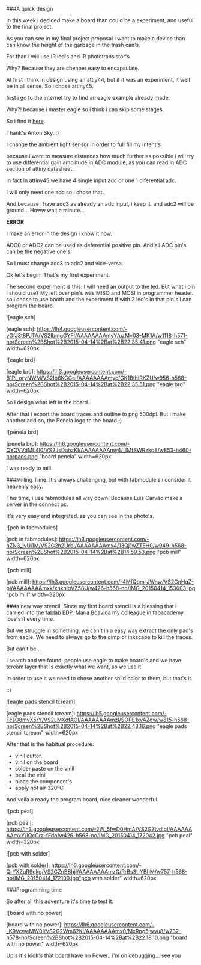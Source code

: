 ###A quick design

In this week i decided make a board than could be a experiment, and useful to the final project.

 As you can see in my final project proposal i want to make a device than can know the height of the garbage in the trash can's. 

For than i will use IR led's and IR phototransistor's.

Why? Because they are cheaper easy to encapsulate. 

At first i think in design using an attiy44, but if it was an experiment, it well be in all sense.  So i chose attiny45. 

first i go to the internet try to find an eagle example already made. 

Why?! because i master eagle so i think i can skip some stages. 

So i find it [here](http://www.thingiverse.com/thing:188391).

Thank's Anton Sky. :)

I change the ambient light sensor in order to full fill my intent's

because i want to measure distances how much further as possible i will try to use differential gain amplitude in ADC module, as you can read in ADC section of attiny datasheet. 

In fact in attiny45 we have 4 single input adc or one 1 diferential adc. 

I will only need one adc so i chose that. 

And because i have adc3 as already an adc input, i keep it. and adc2 will be ground...
Howw wait a minute...

**ERROR**

I make an error in the design i know it now. 

ADC0 or ADC2 can be used as deferential positive pin. And all ADC pin's can be the negative one's. 

So i must change adc3 to adc2 and vice-versa.

Ok let's begin. That's my first experiment. 

The second experiment is this.  I will need an output to the led. But what i pin i should use? My left over pin's was MISO and MOSI in programmer header. so i chose to use booth and the experiment if with 2 led's in that pin's i can program the board. 

![eagle sch]

[eagle sch]:  https://lh4.googleusercontent.com/-yGfJ3t8PJTA/VS2IbmgGYFI/AAAAAAAAmyY/uzMv03-MK1A/w1118-h571-no/Screen%2BShot%2B2015-04-14%2Bat%2B22.35.41.png "eagle sch" width=620px 

![eagle brd]

[eagle brd]:  https://lh3.googleusercontent.com/-B1Pi_oryNWM/VS2Ib6KGGeI/AAAAAAAAmyc/GK1BthIRKZU/w956-h568-no/Screen%2BShot%2B2015-04-14%2Bat%2B22.35.51.png "eagle brd" width=620px 

So i design what left in the board.

After that i export the board traces and outline to png 500dpi. 
But i make another add on, the Penela logo to the board ;)

![penela brd]

[penela brd]:  https://lh6.googleusercontent.com/-QYQVVdML4l0/VS2JsDahzKI/AAAAAAAAmy4/_lMfSWRzkp8/w853-h460-no/pads.png "board penela" width=620px 

I was ready to mill.

###Milling Time.
It's always challenging, but with fabmodule's i consider it heavenly easy. 

This time, i use fabmodules all way down. Because Luis Carvão make a server in the connect pc.

It's very easy and integrated. as you can see in the photo's. 

![pcb in fabmodules]

[pcb in fabmodules]:  https://lh3.googleusercontent.com/-hZN3_ivUi1M/VS2G2h2UrbI/AAAAAAAAmx4/13Qj1wZTEH0/w949-h568-no/Screen%2BShot%2B2015-04-14%2Bat%2B14.59.53.png "pcb mill" width=620px 

![pcb mill]

[pcb mill]:  https://lh3.googleusercontent.com/-4MfQqm-JWnw/VS2GnHgZ-pI/AAAAAAAAmxk/xhkniqVZ58U/w426-h568-no/IMG_20150414_153003.jpg "pcb mill" width=320px 


###a new way stencil.
Since my first board stencil is a blessing that i carried into the [fablab EDP](www.fablabedp.pt).  [Maria Boavida](http://fabacademy.org/archives/2015/eu/students/boavida.maria/index.html) my colleague in fabacademy love's it every time.

But we struggle in something, we can't in a easy way extract the only pad's from eagle. We need to always go to the gimp or inkscape to kill the traces. 

But can't be...

I search and we found, people use eagle to make board's and we have tcream layer that is exactly what we want, so we use it. 

In order to use it we need to chose another solid color to them, but that's it. 

::)

![eagle pads stencil tcream]

[eagle pads stencil tcream]:  https://lh5.googleusercontent.com/-FcsO8mvX5rY/VS2LMXdfAOI/AAAAAAAAmzI/SOPE1xvAZdw/w815-h568-no/Screen%2BShot%2B2015-04-14%2Bat%2B22.48.16.png "eagle pads stencil tcream" width=620px 


After that is the habitual procedure:

- vinil cutter. 
- vinil on the board
- solder paste on the vinil
- peal the vinil
- place the component's
- apply hot air 320ºC 

And voila a ready tho program board, nice cleaner wonderful.

![pcb peal]

[pcb peal]: https://lh3.googleusercontent.com/-2W_5fwD0HmA/VS2GZivdIbI/AAAAAAAAmxY/IQcCrz-fFdo/w426-h568-no/IMG_20150414_172042.jpg "pcb peal" width=320px 

![pcb with solder]

[pcb with solder]: https://lh6.googleusercontent.com/-QrYXZqR9qkg/VS2GZnBBhjI/AAAAAAAAmzQ/RrBs3t-YBhM/w757-h568-no/IMG_20150414_172100.jpg"pcb with solder" width=620px 






###Programming time

So after all this adventure it's time to test it. 

![board with no power]

[board with no power]:  https://lh6.googleusercontent.com/-_K9VcweMW0I/VS2G2Wm62KI/AAAAAAAAmx0/MxRpg5jwvu8/w732-h578-no/Screen%2BShot%2B2015-04-14%2Bat%2B22.18.10.png "board with no power" width=620px 



Up's it's look's that board have no Power.. i'm on debugging... see you

